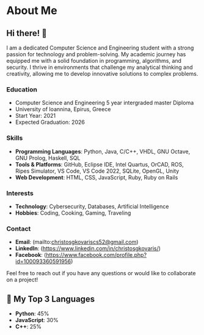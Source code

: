 # About Me

## Hi there! 👋

I am a dedicated Computer Science and Engineering student with a strong passion for technology and problem-solving. My academic journey has equipped me with a solid foundation in programming, algorithms, and security. I thrive in environments that challenge my analytical thinking and creativity, allowing me to develop innovative solutions to complex problems.

### Education
- Computer Science and Engineering 5 year intergraded master Diploma
- University of Ioannina, Epirus, Greece
- Start Year: 2021
- Expected Graduation: 2026

### Skills
- **Programming Languages**: Python, Java, C/C++, VHDL, GNU Octave, GNU Prolog, Haskell, SQL
- **Tools & Platforms**: GitHub, Eclipse IDE, Intel Quartus, OrCAD, ROS, Ripes Simulator, VS Code, VS Code 2022, SQLite, OpenGL, Unity
- **Web Development**: HTML, CSS, JavaScript, Ruby, Ruby on Rails

### Interests
- **Technology**: Cybersecurity, Databases, Artificial Intelligence
- **Hobbies**: Coding, Cooking, Gaming, Traveling

### Contact
- **Email**: (mailto:christosgkovariscs52@gmail.com)
- **LinkedIn**: (https://www.linkedin.com/in/christosgkovaris/)
- **Facebook**: (https://www.facebook.com/profile.php?id=100093360591956)

Feel free to reach out if you have any questions or would like to collaborate on a project!

## 🔧 My Top 3 Languages

- **Python**: 45%
- **JavaScript**: 30%
- **C++**: 25%
